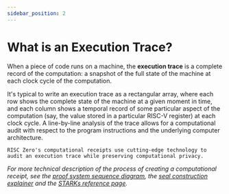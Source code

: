 ```yaml
---
sidebar_position: 2
---
```


# What is an Execution Trace? 

When a piece of code runs on a machine, the **execution trace** is a complete record of the computation: a snapshot of the full state of the machine at each clock cycle of the computation. 

It's typical to write an execution trace as a rectangular array, where each row shows the complete state of the machine at a given moment in time, and each column shows a temporal record of some particular aspect of the computation (say, the value stored in a particular RISC-V register) at each clock cycle. 
A line-by-line analysis of the trace allows for a computational audit with respect to the program instructions and the underlying computer architecture. 

`RISC Zero's computational receipts use cutting-edge technology to audit an execution trace while preserving computational privacy.`

*For more technical description of the process of creating a computational receipt, see the [proof system sequence diagram](proof-system-sequence-diagram.md), the [seal construction explainer](constructing-a-seal.md) and the [STARKs reference page](../../reference-docs/about-starks.md).* 